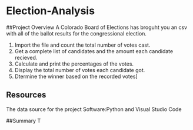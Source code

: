 # Election-Analysis

##Project Overview
A Colorado Board of Elections has broguht you an csv with all of the ballot results for the congressional election.
1. Import the file and count the total number of votes cast.
2. Get a complete list of candidates and the amount each candidate recieved.
3. Calculate and print the percentages of the votes.
4. Display the total number of votes each candidate got.
5. Dtermine the winner based on the recorded votes[

## Resources
The data source for the project
Software:Python and Visual Studio Code

##Summary
 T
